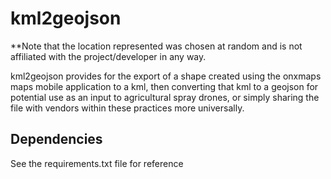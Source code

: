 # kml2geojson
**Note that the location represented was chosen at random and is not affiliated with the project/developer in any way.

kml2geojson provides for the export of a shape created using the onxmaps maps mobile application to a kml, then 
converting that kml to a geojson for potential use as an input to agricultural spray drones, or simply sharing the file
with vendors within these practices more universally.

## Dependencies
See the requirements.txt file for reference